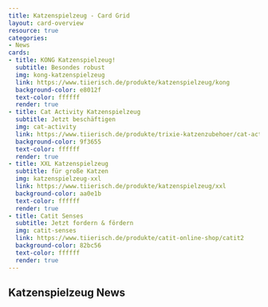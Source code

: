 ```yaml
---
title: Katzenspielzeug - Card Grid
layout: card-overview
resource: true
categories:
- News
cards:
- title: KONG Katzenspielzeug!
  subtitle: Besondes robust
  img: kong-katzenspielzeug
  link: https://www.tiierisch.de/produkte/katzenspielzeug/kong
  background-color: e8012f
  text-color: ffffff
  render: true
- title: Cat Activity Katzenspielzeug
  subtitle: Jetzt beschäftigen
  img: cat-activity
  link: https://www.tiierisch.de/produkte/trixie-katzenzubehoer/cat-activity
  background-color: 9f3655
  text-color: ffffff
  render: true
- title: XXL Katzenspielzeug
  subtitle: für große Katzen
  img: katzenspielzeug-xxl
  link: https://www.tiierisch.de/produkte/katzenspielzeug/xxl
  background-color: aa0e1b
  text-color: ffffff
  render: true
- title: Catit Senses
  subtitle: Jetzt fordern & fördern
  img: catit-senses
  link: https://www.tiierisch.de/produkte/catit-online-shop/catit2
  background-color: 82bc56
  text-color: ffffff
  render: true
---
```


## Katzenspielzeug News
